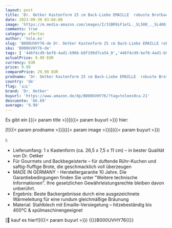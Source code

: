 ```yaml
---
layout: post
title: 'Dr. Oetker Kastenform 25 cm Back-Liebe EMAILLE  robuste Brotbackform mit Schnitt- & kratzfester Emaille-Versiegelung  Kuchenform für saftige Kuchen und deftige Brote  Farbe: Blau   Menge: 1 Stück'
date: 2023-09-30 03:04:08
image: 'https://m.media-amazon.com/images/I/31BR9iF1etL._SL500_._SL400_.jpg'
comments: true
category: ofertas
author: 'tole.es'
slug: 'B000UVHY76-de Dr. Oetker Kastenform 25 cm Back-Liebe EMAILLE robuste...'
sku: 'B000UVHY76-de'
tags: [ '446f4cd9-bef8-4ad1-b906-b8f199d7ca54_0','446f4cd9-bef8-4ad1-b906-b8f199d7ca54_1901','446f4cd9-bef8-4ad1-b906-b8f199d7ca54_301','446f4cd9-bef8-4ad1-b906-b8f199d7ca54_5001','446f4cd9-bef8-4ad1-b906-b8f199d7ca54_6201','446f4cd9-bef8-4ad1-b906-b8f199d7ca54_7801','446f4cd9-bef8-4ad1-b906-b8f199d7ca54_8601','446f4cd9-bef8-4ad1-b906-b8f199d7ca54_8801','Arborist Merchandising Root','Backen','Backformen','Bestseller in Kochen, Haus & Wohnen','Brotbackformen','Brotpfannen','Customers Most-Loved Home & Kitchen','Frisches Brot','Kunden-Favoriten Social: Küche, Haushalt und Wohnen','Kunden-Favoriten: Küche, Haushalt und Wohnen','Kunden-Favoriten: Möbel','Küche, Haushalt & Wohnen','Küche, Kochen & Backen','Self Service','Sonderangebote in Kochen, Haus & Wohnen','Special Features Stores','dr. oetker','🇩🇪', ]
actualPrice: 9.99 EUR
currency: EUR
price: 9.99
comparePrice: 29.99 EUR
prodname: 'Dr. Oetker Kastenform 25 cm Back-Liebe EMAILLE  robuste Brotbackform mit Schnitt- & kratzfester Emaille-Versiegelung  Kuchenform für saftige Kuchen und deftige Brote  Farbe: Blau   Menge: 1 Stück'
country: 'de'
flag: '🇩🇪'
brand: 'Dr. Oetker'
buyurl: 'https://www.amazon.de/dp/B000UVHY76/?tag=tolees0ca-21'
descuento: '66.69'
average: '9.99'
---
```


Es gibt ein [{{< param title >}}]({{< param buyurl >}}) hier:

[![{{< param prodname >}}]({{< param image >}})]({{< param buyurl >}})

ℹ️:

- Lieferumfang: 1 x Kastenform (ca. 26,5 x 7,5 x 11 cm) – in bester Qualität von Dr. Oetker
- Für Gourmets und Backbegeisterte – für duftende Rühr-Kuchen und saftig-fluffige Brote, die geschmacklich voll überzeugen
- MADE IN GERMANY - Herstellergarantie 10 Jahre. Die Garantiebedingungen finden Sie unter "Weitere technische Informationen". Ihre gesetzlichen Gewährleistungsrechte bleiben davon unberührt.
- Ergebnis: Beste Backergebnisse durch eine ausgezeichnete Wärmeleitung für eine rundum gleichmäßige Bräunung
- Material: Stahlblech mit Emaille-Versiegelung – hitzebeständig bis 400°C & spülmaschinengeeignet

[🛒 kauf es hier!!]({{< param buyurl >}})
{{<world>}}B000UVHY76{{</world>}}
